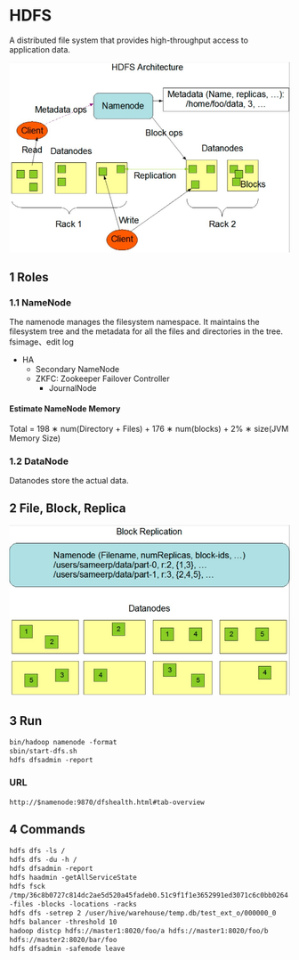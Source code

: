 
# HDFS
A distributed file system that provides high-throughput access to application data.

![HDFS Architecture](https://github.com/barneywill/hadoop_suite/blob/main/imgs/hdfs_architecture.jpg)

## 1 Roles
### 1.1 NameNode
The namenode manages the filesystem namespace. It maintains the filesystem tree and the metadata for all the files and directories in the tree. fsimage、edit log
- HA
  - Secondary NameNode
  - ZKFC: Zookeeper Failover Controller
    - JournalNode

#### Estimate NameNode Memory
Total = 198 ∗ num(Directory + Files) + 176 ∗ num(blocks) + 2% ∗ size(JVM Memory Size)

### 1.2 DataNode
Datanodes store the actual data.

## 2 File, Block, Replica

![HDFS Files](https://github.com/barneywill/hadoop_suite/blob/main/imgs/hdfs_files.jpg)

## 3 Run

```
bin/hadoop namenode -format
sbin/start-dfs.sh
hdfs dfsadmin -report
```

### URL
```
http://$namenode:9870/dfshealth.html#tab-overview
```

## 4 Commands
```
hdfs dfs -ls /
hdfs dfs -du -h /
hdfs dfsadmin -report
hdfs haadmin -getAllServiceState
hdfs fsck /tmp/36c8b0727c814dc2ae5d520a45fadeb0.51c9f1f1e3652991ed3071c6c0bb0264 -files -blocks -locations -racks
hdfs dfs -setrep 2 /user/hive/warehouse/temp.db/test_ext_o/000000_0
hdfs balancer -threshold 10
hadoop distcp hdfs://master1:8020/foo/a hdfs://master1:8020/foo/b hdfs://master2:8020/bar/foo
hdfs dfsadmin -safemode leave
```